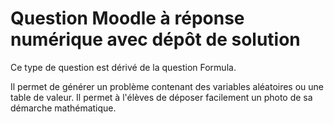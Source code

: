 # Question Moodle à réponse numérique avec dépôt de solution
 
 Ce type de question est dérivé de la question Formula.
 
 Il permet de générer un problème contenant des variables aléatoires ou une table de valeur.
 Il permet à l'élèves de déposer facilement un photo de sa démarche mathématique.
 
